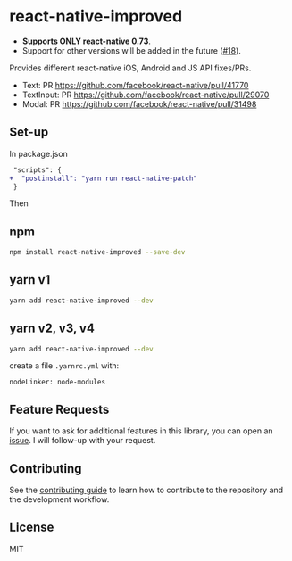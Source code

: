 # react-native-improved


- **Supports ONLY react-native 0.73**.
- Support for other versions will be added in the future ([#18](https://github.com/fabOnReact/react-native-improved/issues/18)).

Provides different react-native iOS, Android and JS API fixes/PRs.

- Text: PR https://github.com/facebook/react-native/pull/41770
- TextInput: PR https://github.com/facebook/react-native/pull/29070
- Modal: PR https://github.com/facebook/react-native/pull/31498

## Set-up

In package.json

```diff
 "scripts": {
+  "postinstall": "yarn run react-native-patch"
 }
```

Then

## npm

```sh
npm install react-native-improved --save-dev
```

## yarn v1

```sh
yarn add react-native-improved --dev
```

## yarn v2, v3, v4

```sh
yarn add react-native-improved --dev
```

create a file `.yarnrc.yml` with:

```
nodeLinker: node-modules
```

## Feature Requests

If you want to ask for additional features in this library, you can open an [issue](https://github.com/fabriziobertoglio1987/react-native-improved/issues). I will follow-up with your request.

## Contributing

See the [contributing guide](CONTRIBUTING.md) to learn how to contribute to the repository and the development workflow.


## License

MIT
